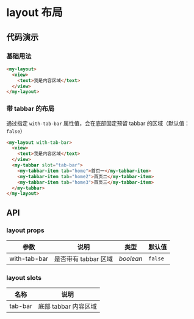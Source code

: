 # layout 布局

## 代码演示

### 基础用法

```html
<my-layout>
  <view>
    <text>我是内容区域</text>
  </view>
</my-layout>
```

### 带 tabbar 的布局

通过指定 `with-tab-bar` 属性值，会在底部固定预留 tabbar 的区域（默认值：`false`）

```html
<my-layout with-tab-bar>
  <view>
    <text>我是内容区域</text>
  </view>
  <my-tabbar slot="tab-bar">
    <my-tabbar-item tab="home">首页一</my-tabbar-item>
    <my-tabbar-item tab="home2">首页二</my-tabbar-item>
    <my-tabbar-item tab="home3">首页三</my-tabbar-item>
  </my-tabbar>
</my-layout>
```

## API

### layout props

| 参数         | 说明                 | 类型      | 默认值  |
| ------------ | -------------------- | --------- | ------- |
| with-tab-bar | 是否带有 tabbar 区域 | _boolean_ | `false` |

### layout slots

| 名称    | 说明                 |
| ------- | -------------------- |
| tab-bar | 底部 tabbar 内容区域 |
